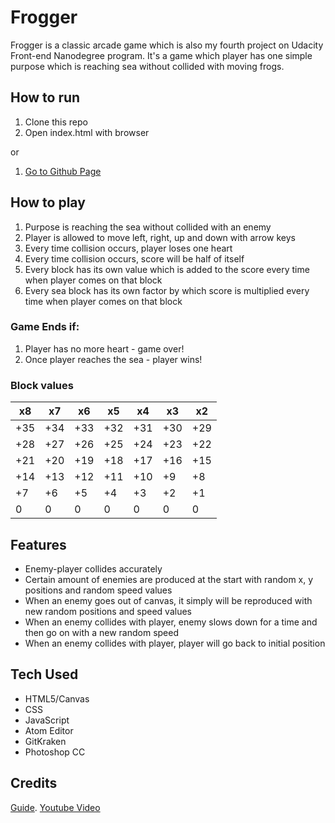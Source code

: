 # Frogger

Frogger is a classic arcade game which is also my fourth project on Udacity Front-end Nanodegree program. It's a game which player has one simple purpose which is reaching sea without collided with moving frogs.

## How to run

1.  Clone this repo
2.  Open index.html with browser

or

1.  [Go to Github Page](https://kryaksy.github.io/frogger)

## How to play

1.  Purpose is reaching the sea without collided with an enemy
2.  Player is allowed to move left, right, up and down with arrow keys
3.  Every time collision occurs, player loses one heart
4.  Every time collision occurs, score will be half of itself
5.  Every block has its own value which is added to the score every time when player comes on that block
6.  Every sea block has its own factor by which score is multiplied every time when player comes on that block

### Game Ends if:

1.  Player has no more heart - game over!
2.  Once player reaches the sea - player wins!

### Block values

| x8  | x7  | x6  | x5  | x4  | x3  | x2  |
| --- | --- | --- | --- | --- | --- | --- |
| +35 | +34 | +33 | +32 | +31 | +30 | +29 |
| +28 | +27 | +26 | +25 | +24 | +23 | +22 |
| +21 | +20 | +19 | +18 | +17 | +16 | +15 |
| +14 | +13 | +12 | +11 | +10 | +9  | +8  |
| +7  | +6  | +5  | +4  | +3  | +2  | +1  |
| 0   | 0   | 0   | 0   | 0   | 0   | 0   |

## Features

-   Enemy-player collides accurately
-   Certain amount of enemies are produced at the start with random x, y positions and random speed values
-   When an enemy goes out of canvas, it simply will be reproduced with new random positions and speed values
-   When an enemy collides with player, enemy slows down for a time and then go on with a new random speed
-   When an enemy collides with player, player will go back to initial position

## Tech Used

-   HTML5/Canvas
-   CSS
-   JavaScript
-   Atom Editor
-   GitKraken
-   Photoshop CC

## Credits

 [Guide](https://docs.google.com/document/d/1v01aScPjSWCCWQLIpFqvg3-vXLH2e8_SZQKC8jNO0Dc/pub?embedded=true).
 [Youtube Video](https://www.youtube.com/watch?v=7PHhRrjgTDA&t)
